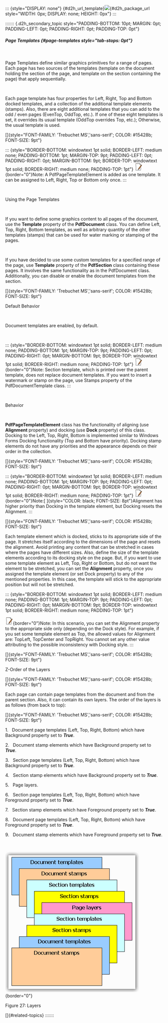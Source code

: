 ::: {style="DISPLAY: none"}
[](ms-xhelp:///?Id=d2h_url_template){#d2h_url_template}![](!package_url!){#d2h_package_url style="WIDTH: 0px; DISPLAY: none; HEIGHT: 0px"}
:::

::::::: {.d2h_secondary_topic style="PADDING-BOTTOM: 10pt; MARGIN: 0pt; PADDING-LEFT: 0pt; PADDING-RIGHT: 0pt; PADDING-TOP: 0pt"}
##### Page Templates {#page-templates style="tab-stops: 0pt"}

 

Page Templates define similar graphics primitives for a range of pages. Each page has two sources of the templates (template on the document holding the section of the page, and template on the section containing the page) that apply sequentially.

 

Each page template has four properties for Left, Right, Top and Bottom docked templates, and a collection of the additional template elements (stamps). Also, there are eight additional templates that you can add to the odd / even pages (EvenTop, OddTop, etc.). If one of these eight templates is set, it overrides its usual template (OddTop overrides Top, etc.); Otherwise, the usual template is used.

[]{style="FONT-FAMILY: 'Trebuchet MS','sans-serif'; COLOR: #15428b; FONT-SIZE: 9pt"} 

::: {style="BORDER-BOTTOM: windowtext 1pt solid; BORDER-LEFT: medium none; PADDING-BOTTOM: 1pt; MARGIN-TOP: 9pt; PADDING-LEFT: 0pt; PADDING-RIGHT: 0pt; MARGIN-BOTTOM: 9pt; BORDER-TOP: windowtext 1pt solid; BORDER-RIGHT: medium none; PADDING-TOP: 1pt"}
![](ImagesExt/image22_2.jpg){border="0"}Note: A PdfPageTemplateElement is added as one template. It can be assigned to Left, Right, Top or Bottom only once.
:::

 

Using the Page Templates

 

If you want to define some graphics content to all pages of the document, use the **Template** property of the **PdfDocument** class. You can define Left, Top, Right, Bottom templates, as well as arbitrary quantity of the other templates (stamps) that can be used for water marking or stamping of the pages.

 

If you have decided to use some custom templates for a specified range of the page, use **Template** property of the **PdfSection** class containing these pages. It involves the same functionality as in the PdfDocument class. Additionally, you can disable or enable the document templates from the section.

[]{style="FONT-FAMILY: 'Trebuchet MS','sans-serif'; COLOR: #15428b; FONT-SIZE: 9pt"} 

Default Behavior

 

Document templates are enabled, by default.

 

::: {style="BORDER-BOTTOM: windowtext 1pt solid; BORDER-LEFT: medium none; PADDING-BOTTOM: 1pt; MARGIN-TOP: 9pt; PADDING-LEFT: 0pt; PADDING-RIGHT: 0pt; MARGIN-BOTTOM: 9pt; BORDER-TOP: windowtext 1pt solid; BORDER-RIGHT: medium none; PADDING-TOP: 1pt"}
![](ImagesExt/image22_2.jpg){border="0"}Note: Section template, which is printed over the parent template, does not replace document templates. If you want to insert a watermark or stamp on the page, use Stamps property of the PdfDocumentTemplate class.
:::

 

Behavior

 

**PdfPageTemplateElement** class has the functionality of aligning (use **Alignment** property) and docking (use **Dock** property) of this class. Docking to the Left, Top, Right, Bottom is implemented similar to Windows Forms Docking functionality (Top and Bottom have priority). Docking stamp elements do not have any priorities and the appearance depends on their order in the collection.

[]{style="FONT-FAMILY: 'Trebuchet MS','sans-serif'; COLOR: #15428b; FONT-SIZE: 9pt"} 

::: {style="BORDER-BOTTOM: windowtext 1pt solid; BORDER-LEFT: medium none; PADDING-BOTTOM: 1pt; MARGIN-TOP: 9pt; PADDING-LEFT: 0pt; PADDING-RIGHT: 0pt; MARGIN-BOTTOM: 9pt; BORDER-TOP: windowtext 1pt solid; BORDER-RIGHT: medium none; PADDING-TOP: 1pt"}
![](ImagesExt/image22_2.jpg){border="0"}Note:[ ]{style="COLOR: black; FONT-SIZE: 8pt"}Alignment has higher priority than Docking in the template element, but Docking resets the Alignment.
:::

[]{style="FONT-FAMILY: 'Trebuchet MS','sans-serif'; COLOR: #15428b; FONT-SIZE: 9pt"} 

Each template element which is docked, sticks to its appropriate side of the page. It stretches itself according to the dimensions of the page and resets the alignment. Avoid printing any content that can be stretched in cases where the pages have different sizes. Also, define the size of the template elements according to its docking style on the page. But, if you want to use some template element as Left, Top, Right or Bottom, but do not want the element to be stretched, you can set the **Alignment** property, once you assigned the template element (or set Dock property) to any of the mentioned properties. In this case, the template will stick to the appropriate position but will not be stretched.

::: {style="BORDER-BOTTOM: windowtext 1pt solid; BORDER-LEFT: medium none; PADDING-BOTTOM: 1pt; MARGIN-TOP: 9pt; PADDING-LEFT: 0pt; PADDING-RIGHT: 0pt; MARGIN-BOTTOM: 9pt; BORDER-TOP: windowtext 1pt solid; BORDER-RIGHT: medium none; PADDING-TOP: 1pt"}
 

![](ImagesExt/image22_2.jpg){border="0"}Note: In this scenario, you can set the Alignment property to the appropriate side only (depending on the Dock style). For example, if you set some template element as Top, the allowed values for Alignment are: TopLeft, TopCenter and TopRight. You cannot set any other value attributing to the possible inconsistency with Docking style.
:::

[]{style="FONT-FAMILY: 'Trebuchet MS','sans-serif'; COLOR: #15428b; FONT-SIZE: 9pt"} 

Z-Order of the Layers

[]{style="FONT-FAMILY: 'Trebuchet MS','sans-serif'; COLOR: #15428b; FONT-SIZE: 9pt"} 

Each page can contain page templates from the document and from the parent section. Also, it can contain its own layers. The order of the layers is as follows (from back to top):

[]{style="FONT-FAMILY: 'Trebuchet MS','sans-serif'; COLOR: #15428b; FONT-SIZE: 9pt"} 

1.   Document page templates (Left, Top, Right, Bottom) which have Background property set to ***True***.

2.   Document stamp elements which have Background property set to ***True***.

3.   Section page templates (Left, Top, Right, Bottom) which have Background property set to ***True***.

4.   Section stamp elements which have Background property set to ***True***.

5.   Page layers.

6.   Section page templates (Left, Top, Right, Bottom) which have Foreground property set to ***True***.

7.   Section stamp elements which have Foreground property set to ***True***.

8.   Document page templates (Left, Top, Right, Bottom) which have Foreground property set to ***True***.

9.   Document stamp elements which have Foreground property set to ***True***.

 

![](ImagesExt/image22_38.png){border="0"}

Figure 27: Layers

[]{#related-topics}
:::::::
